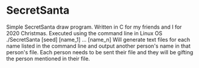 # SecretSanta
Simple SecretSanta draw program. Written in C for my friends and I for 2020 Christmas. Executed using the command line in Linux OS ./SecretSanta [seed] [name_1] ... [name_n]
Will generate text files for each name listed in the command line and output another person's name in that person's file. 
Each person needs to be sent their file and they will be gifting the person mentioned in their file.

